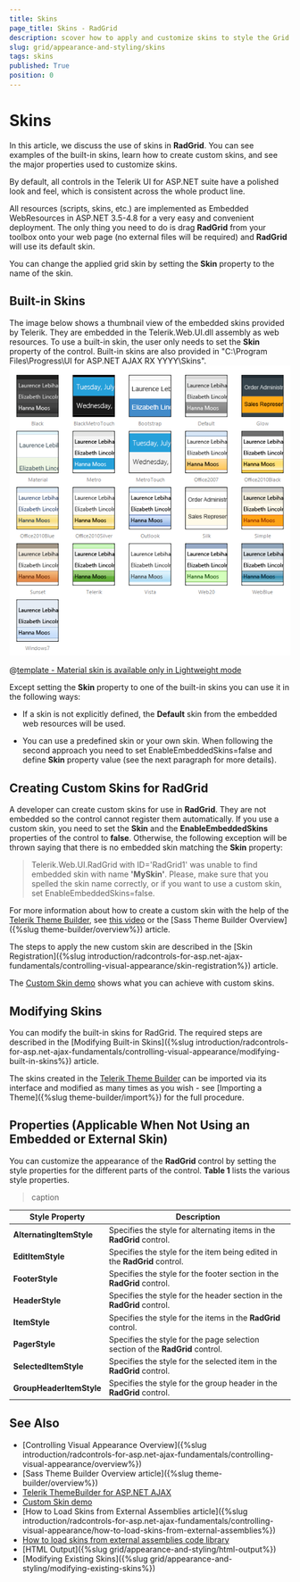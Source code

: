 ```yaml
---
title: Skins
page_title: Skins - RadGrid
description: scover how to apply and customize skins to style the Grid control for a consistent and appealing UI.
slug: grid/appearance-and-styling/skins
tags: skins
published: True
position: 0
---
```


# Skins

In this article, we discuss the use of skins in **RadGrid**. You can see examples of the built-in skins, learn how to create custom skins, and see the major properties used to customize skins.

By default, all controls in the Telerik UI for ASP.NET suite have a polished look and feel, which is consistent across the whole product line.

All resources (scripts, skins, etc.) are implemented as Embedded WebResources in ASP.NET 3.5-4.8 for a very easy and convenient deployment. The only thing you need to do is drag **RadGrid** from your toolbox onto your web page (no external files will be required) and **RadGrid** will use its default skin.

You can change the applied grid skin by setting the **Skin** property to the name of the skin.

## Built-in Skins

The image below shows a thumbnail view of the embedded skins provided by Telerik. They are embedded in the Telerik.Web.UI.dll assembly as web resources. To use a built-in skin, the user only needs to set the **Skin** property of the control. Built-in skins are also provided in "C:\Program Files\Progress\UI for ASP.NET AJAX RX YYYY\Skins".
![RadGrid Skins](images/grid-skins.png) 


 @[template - Material skin is available only in Lightweight mode](/_templates/common/skins-notes.md#material-only-in-lightweight) 




Except setting the **Skin** property to one of the built-in skins you can use it in the following ways:

* If a skin is not explicitly defined, the **Default** skin from the embedded web resources will be used.

* You can use a predefined skin or your own skin. When following the second approach you need to set EnableEmbeddedSkins=false and define **Skin** property value (see the next paragraph for more details).

## Creating Custom Skins for RadGrid

A developer can create custom skins for use in **RadGrid**. They are not embedded so the control cannot register them automatically. If you use a custom skin, you need to set the **Skin** and the **EnableEmbeddedSkins** properties of the control to **false**. Otherwise, the following exception will be thrown saying that there is no embedded skin matching the **Skin** property:

> Telerik.Web.UI.RadGrid with ID='RadGrid1' was unable to find embedded skin with name **'MySkin'**. Please, make sure that you spelled the skin name correctly, or if you want to use a custom skin, set EnableEmbeddedSkins=false.

For more information about how to create a custom skin with the help of the [Telerik Theme Builder](https://demos.telerik.com/aspnet-ajax/themebuilder/), see [this video](https://www.youtube.com/watch?v=0kiuagrNvac) or the [Sass Theme Builder Overview]({%slug theme-builder/overview%}) article.

The steps to apply the new custom skin are described in the [Skin Registration]({%slug introduction/radcontrols-for-asp.net-ajax-fundamentals/controlling-visual-appearance/skin-registration%}) article.

The [Custom Skin demo](https://demos.telerik.com/aspnet-ajax/grid/examples/styles/custom-skin/defaultcs.aspx) shows what you can achieve with custom skins.

## Modifying Skins

You can modify the built-in skins for RadGrid. The required steps are described in the [Modifying Built-in Skins]({%slug introduction/radcontrols-for-asp.net-ajax-fundamentals/controlling-visual-appearance/modifying-built-in-skins%}) article.

The skins created in the [Telerik Theme Builder](https://demos.telerik.com/aspnet-ajax/themebuilder/) can be imported via its interface and modified as many times as you wish - see [Importing a Theme]({%slug theme-builder/import%}) for the full procedure.

## Properties (Applicable When Not Using an Embedded or External Skin)

You can customize the appearance of the **RadGrid** control by setting the style properties for the different parts of the control. **Table 1** lists the various style properties.

>caption  

|  **Style Property**  |  **Description**  |
| ------ | ------ |
| **AlternatingItemStyle** |Specifies the style for alternating items in the **RadGrid** control.|
| **EditItemStyle** |Specifies the style for the item being edited in the **RadGrid** control.|
| **FooterStyle** |Specifies the style for the footer section in the **RadGrid** control.|
| **HeaderStyle** |Specifies the style for the header section in the **RadGrid** control.|
| **ItemStyle** |Specifies the style for the items in the **RadGrid** control.|
| **PagerStyle** |Specifies the style for the page selection section of the **RadGrid** control.|
| **SelectedItemStyle** |Specifies the style for the selected item in the **RadGrid** control.|
| **GroupHeaderItemStyle** |Specifies the style for the group header in the **RadGrid** control.|



## See Also

 * [Controlling Visual Appearance Overview]({%slug introduction/radcontrols-for-asp.net-ajax-fundamentals/controlling-visual-appearance/overview%})
 * [Sass Theme Builder Overview article]({%slug theme-builder/overview%})
 * [Telerik ThemeBuilder for ASP.NET AJAX](https://themebuilder.telerik.com/)
 * [Custom Skin demo](https://demos.telerik.com/aspnet-ajax/grid/examples/styles/custom-skin/defaultcs.aspx)
 * [How to Load Skins from External Assemblies article]({%slug introduction/radcontrols-for-asp.net-ajax-fundamentals/controlling-visual-appearance/how-to-load-skins-from-external-assemblies%})
 * [How to load skins from external assemblies code library](https://www.telerik.com/support/code-library/how-to-load-skins-from-external-assemblies)
 * [HTML Output]({%slug grid/appearance-and-styling/html-output%})
 * [Modifying Existing Skins]({%slug grid/appearance-and-styling/modifying-existing-skins%})

